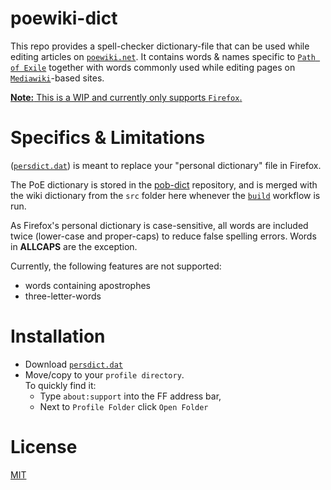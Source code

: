 
# poewiki-dict

This repo provides a spell-checker dictionary-file that can be used while editing articles on [`poewiki.net`](https://www.poewiki.net).  It contains words & names specific to [`Path of Exile`](https://www.pathofexile.com) together with words commonly used while editing pages on [`Mediawiki`](https://www.mediawiki.org)-based sites.

<u>**Note:**  This is a WIP and currently only supports `Firefox`.</u>

# Specifics & Limitations
([`persdict.dat`](https://github.com/Nightblade/poewiki-dict/blob/main/persdict.dat)) is meant to replace your "personal dictionary" file in Firefox.

The PoE dictionary is stored in the [pob-dict](http://www.github.com/Nightblade/pob-dict) repository, and is merged with the wiki dictionary from the `src` folder here whenever the [`build`](https://github.com/Nightblade/poewiki-dict/blob/main/.github/workflows/build.yml) workflow is run.

As Firefox's personal dictionary is case-sensitive, all words are included twice (lower-case and proper-caps) to reduce false spelling errors.   Words in **ALLCAPS** are the exception.

Currently, the following features are not supported:
* words containing apostrophes
* three-letter-words


# Installation
* Download [`persdict.dat`](https://github.com/Nightblade/poewiki-dict/blob/main/persdict.dat) 
* Move/copy to your `profile directory`.  
	To quickly find it:
	* Type `about:support` into the FF address bar,
	* Next to `Profile Folder` click `Open Folder`


# License

[MIT](https://opensource.org/licenses/MIT)
